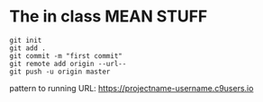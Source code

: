 # The in class MEAN STUFF

```
git init
git add .
git commit -m "first commit"
git remote add origin --url--
git push -u origin master
```
pattern to running URL:
https://projectname-username.c9users.io